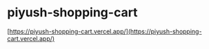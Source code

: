 # piyush-shopping-cart
[https://piyush-shopping-cart.vercel.app/](https://piyush-shopping-cart.vercel.app/)
